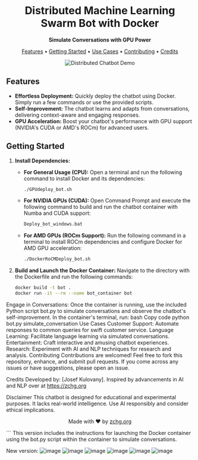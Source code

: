 <h1 align="center">
  <br>
  <br>
  Distributed Machine Learning Swarm Bot with Docker
  <br>
</h1>

<p align="center">
  <strong>Simulate Conversations with GPU Power</strong>
</p>

<p align="center">
  <a href="#features">Features</a> •
  <a href="#getting-started">Getting Started</a> •
  <a href="#use-cases">Use Cases</a> •
  <a href="#contributing">Contributing</a> •
  <a href="#credits">Credits</a>
</p>

<p align="center">
  <img src="chatbot_demo.gif" alt="Distributed Chatbot Demo">
</p>

## Features

- **Effortless Deployment:** Quickly deploy the chatbot using Docker. Simply run a few commands or use the provided scripts.
- **Self-Improvement:** The chatbot learns and adapts from conversations, delivering context-aware and engaging responses.
- **GPU Acceleration:** Boost your chatbot's performance with GPU support (NVIDIA's CUDA or AMD's ROCm) for advanced users.

## Getting Started

1. **Install Dependencies:**
   - **For General Usage (CPU):**
     Open a terminal and run the following command to install Docker and its dependencies:
     ```bash
     ./GPUdeploy_bot.sh
     ```

   - **For NVIDIA GPUs (CUDA):**
     Open Command Prompt and execute the following command to build and run the chatbot container with Numba and CUDA support:
     ```bat
     Deploy_bot_windows.bat
     ```

   - **For AMD GPUs (ROCm Support):**
     Run the following command in a terminal to install ROCm dependencies and configure Docker for AMD GPU acceleration:
     ```bash
     ./DockerRoCMDeploy_bot.sh
     ```

2. **Build and Launch the Docker Container:**
   Navigate to the directory with the Dockerfile and run the following commands:
   ```bash
   docker build -t bot .
   docker run -it --rm --name bot_container bot
Engage in Conversations:
Once the container is running, use the included Python script bot.py to simulate conversations and observe the chatbot's self-improvement. In the container's terminal, run:
bash
Copy code
python bot.py simulate_conversation
Use Cases
Customer Support: Automate responses to common queries for swift customer service.
Language Learning: Facilitate language learning via simulated conversations.
Entertainment: Craft interactive and amusing chatbot experiences.
Research: Experiment with AI and NLP techniques for research and analysis.
Contributing
Contributions are welcomed! Feel free to fork this repository, enhance, and submit pull requests. If you come across any issues or have suggestions, please open an issue.

Credits
Developed by: [Josef Kulovany]. Inspired by advancements in AI and NLP over at https://zchg.org

Disclaimer
This chatbot is designed for educational and experimental purposes. It lacks real-world intelligence. Use AI responsibly and consider ethical implications.

<p align="center">
  Made with ❤️ by <a href="https://zchg.org">zchg.org</a>
</p>
```
This version includes the instructions for launching the Docker container using the bot.py script within the container to simulate conversations.

New version:
![image](https://github.com/ZCHGorg/ChatAI/assets/24325826/07e965d5-372a-4fa8-8557-a86ba4073784)
![image](https://github.com/ZCHGorg/ChatAI/assets/24325826/15c2a25e-1ba6-4042-96ba-fcc18680447f)
![image](https://github.com/ZCHGorg/ChatAI/assets/24325826/64961613-9d7f-4f7a-9765-9b9b83de47de)
![image](https://github.com/ZCHGorg/ChatAI/assets/24325826/5248e046-a0f7-488d-a363-b3d665e4280a)
![image](https://github.com/ZCHGorg/ChatAI/assets/24325826/ae705200-45cb-47f5-83da-64574cb3c06b)
![image](https://github.com/ZCHGorg/ChatAI/assets/24325826/f3e5cdb9-1934-417b-ae48-46b1620210fe)








